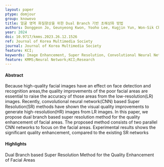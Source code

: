 ```yaml
---
layout: paper
ptype: domjour
group: knowevo
title: 얼굴 영역 화질향상을 위한 Dual Branch 기반 초해상화 방법
authors: Donggeon Jo, Geunyeong Kwon, Yooho Lee, Kugjin Yun, Won-Sik Cheong, Dongsan Jun, Sejin Chun
year: 2024
doi: 10.9717/kmms.2023.26.12.1526
ref: Journal of Korea Multimedia Society
journal: Journal of Korea Multimedia Society
feature: KCI;
keywords: Image Enhancement, Super Resolution, Convolutional Neural Network, Face Detection
feature: KMMS;Neural Network;KCI;Research
---
```


<h4><span class="badge badge-info">Abstract</span></h4>
Because high-quality facial images have an effect on face detection and recognition areas,the quality improvements of the poor facial areas are essential to raise the accuracy of those areas from the low-resolution(LR) images. Recently, convolutional neural network(CNN) based Super Resolution(SR) methods have shown the visual quality improvements to generate high-resolution(HR) images from LR images. In this paper, we propose dual branch based super resolution method for the quality enhancement of facial areas. The proposed method consists of two parallel CNN networks to focus on the facial areas. Experimental results shows the significant quality enhancement, compared to the existing SR networks

<h4><span class="badge badge-info">Highlights</span></h4>

<div class="alert alert-warning" role="alert">
   Dual Branch based Super Resolution Method for the Quality Enhancement of Facial Areas
</div>

<!-- <h4><span class="badge badge-info">Accepted</span></h4> -->
